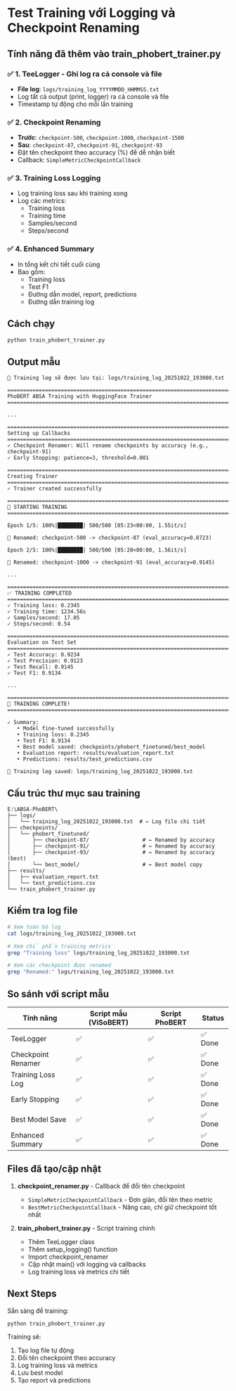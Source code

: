 # Test Training với Logging và Checkpoint Renaming

## Tính năng đã thêm vào train_phobert_trainer.py

### ✅ 1. TeeLogger - Ghi log ra cả console và file
- **File log**: `logs/training_log_YYYYMMDD_HHMMSS.txt`
- Log tất cả output (print, logger) ra cả console và file
- Timestamp tự động cho mỗi lần training

### ✅ 2. Checkpoint Renaming
- **Trước**: `checkpoint-500`, `checkpoint-1000`, `checkpoint-1500`
- **Sau**: `checkpoint-87`, `checkpoint-91`, `checkpoint-93`
- Đặt tên checkpoint theo accuracy (%) để dễ nhận biết
- Callback: `SimpleMetricCheckpointCallback`

### ✅ 3. Training Loss Logging
- Log training loss sau khi training xong
- Log các metrics:
  - Training loss
  - Training time
  - Samples/second
  - Steps/second

### ✅ 4. Enhanced Summary
- In tổng kết chi tiết cuối cùng
- Bao gồm:
  - Training loss
  - Test F1
  - Đường dẫn model, report, predictions
  - Đường dẫn training log

## Cách chạy

```bash
python train_phobert_trainer.py
```

## Output mẫu

```
📝 Training log sẽ được lưu tại: logs/training_log_20251022_193000.txt

================================================================================
PhoBERT ABSA Training with HuggingFace Trainer
================================================================================

...

================================================================================
Setting up Callbacks
================================================================================
✓ Checkpoint Renamer: Will rename checkpoints by accuracy (e.g., checkpoint-91)
✓ Early Stopping: patience=3, threshold=0.001

================================================================================
Creating Trainer
================================================================================
✓ Trainer created successfully

================================================================================
🎯 STARTING TRAINING
================================================================================

Epoch 1/5: 100%|████████| 500/500 [05:23<00:00, 1.55it/s]

📁 Renamed: checkpoint-500 -> checkpoint-87 (eval_accuracy=0.8723)

Epoch 2/5: 100%|████████| 500/500 [05:20<00:00, 1.56it/s]

📁 Renamed: checkpoint-1000 -> checkpoint-91 (eval_accuracy=0.9145)

...

================================================================================
✅ TRAINING COMPLETED
================================================================================
✓ Training loss: 0.2345
✓ Training time: 1234.56s
✓ Samples/second: 17.05
✓ Steps/second: 0.54

================================================================================
Evaluation on Test Set
================================================================================
✓ Test Accuracy: 0.9234
✓ Test Precision: 0.9123
✓ Test Recall: 0.9145
✓ Test F1: 0.9134

...

================================================================================
🎉 TRAINING COMPLETE!
================================================================================

✓ Summary:
   • Model fine-tuned successfully
   • Training loss: 0.2345
   • Test F1: 0.9134
   • Best model saved: checkpoints/phobert_finetuned/best_model
   • Evaluation report: results/evaluation_report.txt
   • Predictions: results/test_predictions.csv

📝 Training log saved: logs/training_log_20251022_193000.txt
```

## Cấu trúc thư mục sau training

```
E:\ABSA-PhoBERT\
├── logs/
│   └── training_log_20251022_193000.txt  # ← Log file chi tiết
├── checkpoints/
│   └── phobert_finetuned/
│       ├── checkpoint-87/                 # ← Renamed by accuracy
│       ├── checkpoint-91/                 # ← Renamed by accuracy
│       ├── checkpoint-93/                 # ← Renamed by accuracy (best)
│       └── best_model/                    # ← Best model copy
├── results/
│   ├── evaluation_report.txt
│   └── test_predictions.csv
└── train_phobert_trainer.py
```

## Kiểm tra log file

```bash
# Xem toàn bộ log
cat logs/training_log_20251022_193000.txt

# Xem chỉ phần training metrics
grep "Training loss" logs/training_log_20251022_193000.txt

# Xem các checkpoint được renamed
grep "Renamed:" logs/training_log_20251022_193000.txt
```

## So sánh với script mẫu

| Tính năng | Script mẫu (ViSoBERT) | Script PhoBERT | Status |
|-----------|----------------------|----------------|--------|
| TeeLogger | ✅ | ✅ | ✅ Done |
| Checkpoint Renamer | ✅ | ✅ | ✅ Done |
| Training Loss Log | ✅ | ✅ | ✅ Done |
| Early Stopping | ✅ | ✅ | ✅ Done |
| Best Model Save | ✅ | ✅ | ✅ Done |
| Enhanced Summary | ✅ | ✅ | ✅ Done |

## Files đã tạo/cập nhật

1. **checkpoint_renamer.py** - Callback để đổi tên checkpoint
   - `SimpleMetricCheckpointCallback` - Đơn giản, đổi tên theo metric
   - `BestMetricCheckpointCallback` - Nâng cao, chỉ giữ checkpoint tốt nhất

2. **train_phobert_trainer.py** - Script training chính
   - Thêm TeeLogger class
   - Thêm setup_logging() function
   - Import checkpoint_renamer
   - Cập nhật main() với logging và callbacks
   - Log training loss và metrics chi tiết

## Next Steps

Sẵn sàng để training:

```bash
python train_phobert_trainer.py
```

Training sẽ:
1. Tạo log file tự động
2. Đổi tên checkpoint theo accuracy
3. Log training loss và metrics
4. Lưu best model
5. Tạo report và predictions
